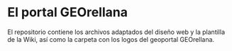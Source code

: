 El portal GEOrellana
====================

El repositorio contiene los archivos adaptados del diseño web y la plantilla de la Wiki,
así como la carpeta con los logos del geoportal GEOrellana.
